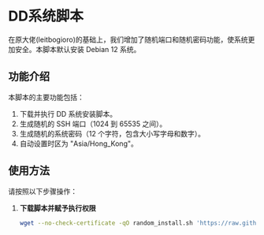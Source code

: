# DD系统脚本

在原大佬(leitbogioro)的基础上，我们增加了随机端口和随机密码功能，使系统更加安全。本脚本默认安装 Debian 12 系统。

## 功能介绍

本脚本的主要功能包括：
1. 下载并执行 DD 系统安装脚本。
2. 生成随机的 SSH 端口（1024 到 65535 之间）。
3. 生成随机的系统密码（12 个字符，包含大小写字母和数字）。
4. 自动设置时区为 "Asia/Hong_Kong"。

## 使用方法

请按照以下步骤操作：

1. **下载脚本并赋予执行权限**

   ```bash
   wget --no-check-certificate -qO random_install.sh 'https://raw.githubusercontent.com/ridaiqianhe/dd/main/random_install.sh' && chmod +x random_install.sh && ./random_install.sh
